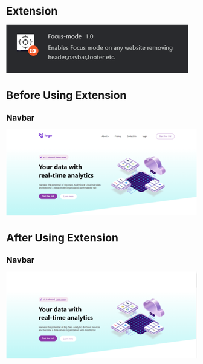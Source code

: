 # Extension
![Extension-Img](./extension.png)

# Before Using Extension 
## Navbar
![Before-using-Extension](./before-header.png)

# After Using Extension
## Navbar
![After-using-Extension](./after-header.png)
